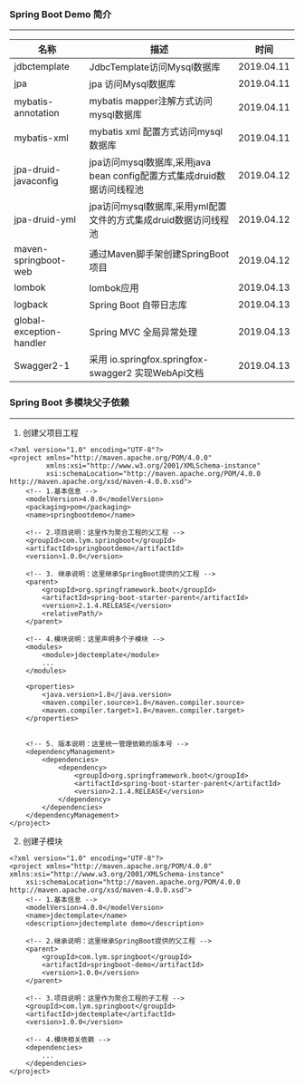 ### Spring Boot Demo 简介
---
名称 | 描述 | 时间
-- | -- | --
jdbctemplate | JdbcTemplate访问Mysql数据库 | 2019.04.11
jpa | jpa 访问Mysql数据库 | 2019.04.11
mybatis-annotation | mybatis mapper注解方式访问mysql数据库 | 2019.04.11
mybatis-xml | mybatis xml 配置方式访问mysql数据库 | 2019.04.11
jpa-druid-javaconfig | jpa访问mysql数据库,采用java bean config配置方式集成druid数据访问线程池 | 2019.04.12
jpa-druid-yml | jpa访问mysql数据库,采用yml配置文件的方式集成druid数据访问线程池 | 2019.04.12
maven-springboot-web | 通过Maven脚手架创建SpringBoot项目 | 2019.04.12
lombok | lombok应用 | 2019.04.13
logback | Spring Boot 自带日志库 | 2019.04.13
global-exception-handler | Spring MVC 全局异常处理 | 2019.04.13
Swagger2-1 | 采用 io.springfox.springfox-swagger2 实现WebApi文档 | 2019.04.13

### Spring Boot 多模块父子依赖
---
1. 创建父项目工程
```
<?xml version="1.0" encoding="UTF-8"?>
<project xmlns="http://maven.apache.org/POM/4.0.0"
         xmlns:xsi="http://www.w3.org/2001/XMLSchema-instance"
         xsi:schemaLocation="http://maven.apache.org/POM/4.0.0 http://maven.apache.org/xsd/maven-4.0.0.xsd">
    <!-- 1.基本信息 -->
    <modelVersion>4.0.0</modelVersion>
    <packaging>pom</packaging>
    <name>springbootdemo</name>

    <!-- 2.项目说明：这里作为聚合工程的父工程 -->
    <groupId>com.lym.springboot</groupId>
    <artifactId>springbootdemo</artifactId>
    <version>1.0.0</version>

    <!-- 3. 继承说明：这里继承SpringBoot提供的父工程 -->
    <parent>
        <groupId>org.springframework.boot</groupId>
        <artifactId>spring-boot-starter-parent</artifactId>
        <version>2.1.4.RELEASE</version>
        <relativePath/>
    </parent>

    <!-- 4.模块说明：这里声明多个子模块 -->
    <modules>
        <module>jdectemplate</module>
        ...
    </modules>

    <properties>
        <java.version>1.8</java.version>
        <maven.compiler.source>1.8</maven.compiler.source>
        <maven.compiler.target>1.8</maven.compiler.target>
    </properties>


    <!-- 5. 版本说明：这里统一管理依赖的版本号 -->
    <dependencyManagement>
        <dependencies>
            <dependency>
                <groupId>org.springframework.boot</groupId>
                <artifactId>spring-boot-starter-parent</artifactId>
                <version>2.1.4.RELEASE</version>
            </dependency>
        </dependencies>
    </dependencyManagement>
</project>
```
2. 创建子模块
```
<?xml version="1.0" encoding="UTF-8"?>
<project xmlns="http://maven.apache.org/POM/4.0.0" xmlns:xsi="http://www.w3.org/2001/XMLSchema-instance"
	xsi:schemaLocation="http://maven.apache.org/POM/4.0.0 http://maven.apache.org/xsd/maven-4.0.0.xsd">
	<!-- 1.基本信息 -->
	<modelVersion>4.0.0</modelVersion>
	<name>jdectemplate</name>
	<description>jdectemplate demo</description>

	<!-- 2.继承说明：这里继承SpringBoot提供的父工程 -->
	<parent>
		<groupId>com.lym.springboot</groupId>
		<artifactId>springboot-demo</artifactId>
		<version>1.0.0</version>
	</parent>

	<!-- 3.项目说明：这里作为聚合工程的子工程 -->
	<groupId>com.lym.springboot</groupId>
	<artifactId>jdectemplate</artifactId>
	<version>1.0.0</version>

	<!-- 4.模块相关依赖 -->
	<dependencies>
        ...
	</dependencies>
</project>

```